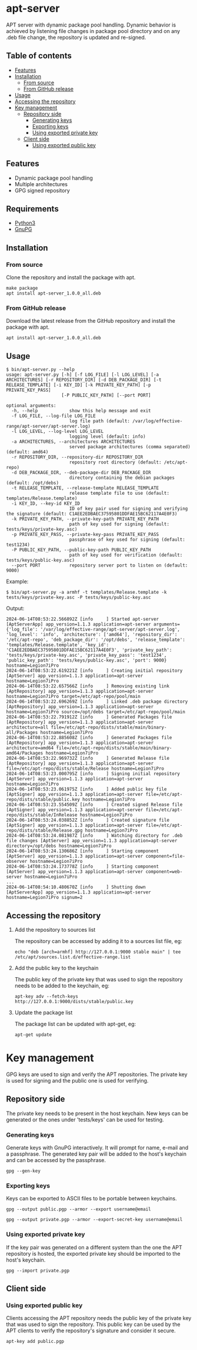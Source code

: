 # apt-server

APT server with dynamic package pool handling. Dynamic behavior is achieved by listening file changes in package pool
directory and
on any .deb file change, the repository is updated and re-signed.

## Table of contents

- [Features](#features)
- [Installation](#installation)
    - [From source](#from-source)
    - [From GitHub release](#from-github-release)
- [Usage](#usage)
- [Accessing the repository](#accessing-the-repository)
- [Key management](#key-management)
    - [Repository side](#repository-side)
        - [Generating keys](#generating-keys)
        - [Exporting keys](#exporting-keys)
        - [Using exported private key](#using-exported-private-key)
    - [Client side](#client-side)
        - [Using exported public key](#using-exported-public-key)

## Features

- Dynamic package pool handling
- Multiple architectures
- GPG signed repository

## Requirements

- [Python3](https://www.python.org/downloads/)
- [GnuPG](https://gnupg.org/download/)

## Installation

### From source

Clone the repository and install the package with apt.

```commandline
make package
apt install apt-server_1.0.0_all.deb
```

### From GitHub release

Download the latest release from the GitHub repository and install the package with apt.

```commandline
apt install apt-server_1.0.0_all.deb
``` 

## Usage

```commandline
$ bin/apt-server.py --help
usage: apt-server.py [-h] [-f LOG_FILE] [-l LOG_LEVEL] [-a ARCHITECTURES] [-r REPOSITORY_DIR] [-d DEB_PACKAGE_DIR] [-t RELEASE_TEMPLATE] [-i KEY_ID] [-k PRIVATE_KEY_PATH] [-p PRIVATE_KEY_PASS]
                     [-P PUBLIC_KEY_PATH] [--port PORT]

optional arguments:
  -h, --help            show this help message and exit
  -f LOG_FILE, --log-file LOG_FILE
                        log file path (default: /var/log/effective-range/apt-server/apt-server.log)
  -l LOG_LEVEL, --log-level LOG_LEVEL
                        logging level (default: info)
  -a ARCHITECTURES, --architectures ARCHITECTURES
                        served package architectures (comma separated) (default: amd64)
  -r REPOSITORY_DIR, --repository-dir REPOSITORY_DIR
                        repository root directory (default: /etc/apt-repo)
  -d DEB_PACKAGE_DIR, --deb-package-dir DEB_PACKAGE_DIR
                        directory containing the debian packages (default: /opt/debs)
  -t RELEASE_TEMPLATE, --release-template RELEASE_TEMPLATE
                        release template file to use (default: templates/Release.template)
  -i KEY_ID, --key-id KEY_ID
                        ID of key pair used for signing and verifying the signature (default: C1AEE2EDBAEC37595801DDFAE15BC62117A4E0F3)
  -k PRIVATE_KEY_PATH, --private-key-path PRIVATE_KEY_PATH
                        path of key used for signing (default: tests/keys/private-key.asc)
  -p PRIVATE_KEY_PASS, --private-key-pass PRIVATE_KEY_PASS
                        passphrase of key used for signing (default: test1234)
  -P PUBLIC_KEY_PATH, --public-key-path PUBLIC_KEY_PATH
                        path of key used for verification (default: tests/keys/public-key.asc)
  --port PORT           repository server port to listen on (default: 9000)
``` 

Example:

```commandline
$ bin/apt-server.py -a armhf -t templates/Release.template -k tests/keys/private-key.asc -P tests/keys/public-key.asc
```

Output:

```commandline
2024-06-14T08:53:22.566892Z [info     ] Started apt-server             [AptServerApp] app_version=1.1.3 application=apt-server arguments={'log_file': '/var/log/effective-range/apt-server/apt-server.log', 'log_level': 'info', 'architecture': ['amd64'], 'repository_dir': '/etc/apt-repo', 'deb_package_dir': '/opt/debs', 'release_template': 'templates/Release.template', 'key_id': 'C1AEE2EDBAEC37595801DDFAE15BC62117A4E0F3', 'private_key_path': 'tests/keys/private-key.asc', 'private_key_pass': 'test1234', 'public_key_path': 'tests/keys/public-key.asc', 'port': 9000} hostname=Legion7iPro
2024-06-14T08:53:22.619221Z [info     ] Creating initial repository    [AptServer] app_version=1.1.3 application=apt-server hostname=Legion7iPro
2024-06-14T08:53:22.657566Z [info     ] Removing existing link         [AptRepository] app_version=1.1.3 application=apt-server hostname=Legion7iPro target=/etc/apt-repo/pool/main
2024-06-14T08:53:22.696269Z [info     ] Linked .deb package directory  [AptRepository] app_version=1.1.3 application=apt-server hostname=Legion7iPro source=/opt/debs target=/etc/apt-repo/pool/main
2024-06-14T08:53:22.791912Z [info     ] Generated Packages file        [AptRepository] app_version=1.1.3 application=apt-server architecture=all file=/etc/apt-repo/dists/stable/main/binary-all/Packages hostname=Legion7iPro
2024-06-14T08:53:22.885608Z [info     ] Generated Packages file        [AptRepository] app_version=1.1.3 application=apt-server architecture=amd64 file=/etc/apt-repo/dists/stable/main/binary-amd64/Packages hostname=Legion7iPro
2024-06-14T08:53:22.969732Z [info     ] Generated Release file         [AptRepository] app_version=1.1.3 application=apt-server file=/etc/apt-repo/dists/stable/Release hostname=Legion7iPro
2024-06-14T08:53:23.000795Z [info     ] Signing initial repository     [AptServer] app_version=1.1.3 application=apt-server hostname=Legion7iPro
2024-06-14T08:53:23.061975Z [info     ] Added public key file          [AptSigner] app_version=1.1.3 application=apt-server file=/etc/apt-repo/dists/stable/public.key hostname=Legion7iPro
2024-06-14T08:53:23.554509Z [info     ] Created signed Release file    [AptSigner] app_version=1.1.3 application=apt-server file=/etc/apt-repo/dists/stable/InRelease hostname=Legion7iPro
2024-06-14T08:53:24.038852Z [info     ] Created signature file         [AptSigner] app_version=1.1.3 application=apt-server file=/etc/apt-repo/dists/stable/Release.gpg hostname=Legion7iPro
2024-06-14T08:53:24.081987Z [info     ] Watching directory for .deb file changes [AptServer] app_version=1.1.3 application=apt-server directory=/opt/debs hostname=Legion7iPro
2024-06-14T08:53:24.130686Z [info     ] Starting component             [AptServer] app_version=1.1.3 application=apt-server component=file-observer hostname=Legion7iPro
2024-06-14T08:53:24.173778Z [info     ] Starting component             [AptServer] app_version=1.1.3 application=apt-server component=web-server hostname=Legion7iPro
...
2024-06-14T08:54:10.480670Z [info     ] Shutting down                  [AptServerApp] app_version=1.1.3 application=apt-server hostname=Legion7iPro signum=2
```

## Accessing the repository

1. Add the repository to sources list

   The repository can be accessed by adding it to a sources list file, eg:

    ```commandline
    echo "deb [arch=armhf] http://127.0.0.1:9000 stable main" | tee /etc/apt/sources.list.d/effective-range.list
    ```

2. Add the public key to the keychain

   The public key of the private key that was used to sign the repository needs to be added to the keychain, eg:

    ```commandline
    apt-key adv --fetch-keys http://127.0.0.1:9000/dists/stable/public.key
    ```

3. Update the package list

   The package list can be updated with apt-get, eg:

    ```commandline
    apt-get update
    ```

# Key management

GPG keys are used to sign and verify the APT repositories.
The private key is used for signing and the public one is used for verifying.

## Repository side

The private key needs to be present in the host keychain. New keys can be generated or the ones under 'tests/keys' can
be used for testing.

### Generating keys

Generate keys with GnuPG interactively. It will prompt for name, e-mail and a passphrase. The generated key pair
will be added to the host's keychain and can be accessed by the passphrase.

```commandline
gpg --gen-key
```

### Exporting keys

Keys can be exported to ASCII files to be portable between keychains.

```commandline
gpg --output public.pgp --armor --export username@email
```

```commandline
gpg --output private.pgp --armor --export-secret-key username@email
```

### Using exported private key

If the key pair was generated on a different system than the one the APT repository is hosted, the exported private key
should be imported to the host's keychain.

```commandline
gpg --import private.pgp
```

## Client side

### Using exported public key

Clients accessing the APT repository needs the public key of the private key that was used to sign the repository. This
public key can be used by the APT clients to verify the repository's signature and consider it secure.

```commandline
apt-key add public.pgp
```
